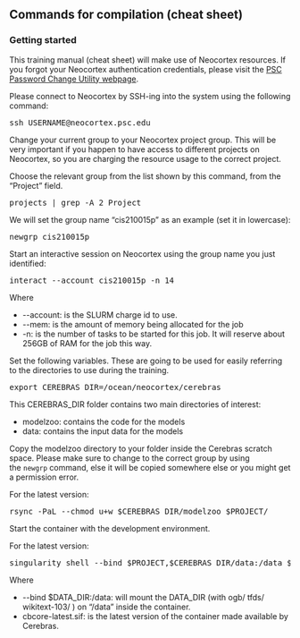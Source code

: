 

## Commands for compilation (cheat sheet)
### Getting started

This training manual (cheat sheet) will make use of Neocortex resources. If you forgot your Neocortex authentication credentials, please visit the [PSC Password Change Utility webpage](https://apr.psc.edu).

Please connect to Neocortex by SSH-ing into the system using the following command:

<pre>
ssh USERNAME@neocortex.psc.edu
</pre>


Change your current group to your Neocortex project group. This will be very important if you happen to have access to different projects on Neocortex, so you are charging the resource usage to the correct project. 

Choose the relevant group from the list shown by this command, from the “Project” field.
<pre>
projects | grep -A 2 Project
</pre>


We will set the group name “cis210015p” as an example (set it in lowercase):
<pre>
newgrp cis210015p
</pre>

Start an interactive session on Neocortex using the group name you just identified:

<pre>
interact --account cis210015p -n 14
</pre>

Where
* --account: is the SLURM charge id to use.
* --mem: is the amount of memory being allocated for the job
* -n: is the number of tasks to be started for this job. It will reserve about 256GB of RAM for the job this way.
  
Set the following variables. These are going to be used for easily referring to the directories to use during the training.

<pre>
export CEREBRAS_DIR=/ocean/neocortex/cerebras
</pre>

This CEREBRAS_DIR folder contains two main directories of interest:
* modelzoo: contains the code for the models
* data: contains the input data for the models
  
Copy the modelzoo directory to your folder inside the Cerebras scratch space. Please make sure to change to the correct group by using the `newgrp` command, else it will be copied somewhere else or you might get a permission error.

For the latest version:
<pre>
rsync -PaL --chmod u+w $CEREBRAS_DIR/modelzoo $PROJECT/
</pre>

Start the container with the development environment.

For the latest version:
<pre>
singularity shell --bind $PROJECT,$CEREBRAS_DIR/data:/data $CEREBRAS_DIR/cbcore_latest.sif
</pre>
Where
* --bind $DATA_DIR:/data: will mount the DATA_DIR (with ogb/ tfds/ wikitext-103/ ) on “/data” inside the container.
* cbcore-latest.sif: is the latest version of the container made available by Cerebras.
  

